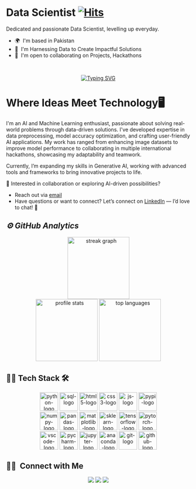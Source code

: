 # Data Scientist [![Hits](https://hits.sh/github.com/nomanmazharr.svg?label=PROFILE%20VIEWS&extraCount=5000&color=#C19A6B)](https://hits.sh/github.com/umairazmat/) 

Dedicated and passionate Data Scientist, levelling up everyday.

* 🌍  I'm based in Pakistan
* 🧠  I'm Harnessing Data to Create Impactful Solutions
* 🤝  I'm open to collaborating on Projects, Hackathons

<br/>
<p align="center" style='text-align:center;'>
<a href="https://git.io/typing-svg"><img src="https://readme-typing-svg.demolab.com?font=Fira+Code&duration=2000&pause=500&width=435&lines=Data+Scientist;Hackathon+Participant;Problem+Solver;Collaborative+Team+Player;Tech+Enthusiast" alt="Typing SVG" /></a>
</p> 

<h1><b>Where Ideas Meet Technology🖥️</b></h1>

I'm an AI and Machine Learning enthusiast, passionate about solving real-world problems through data-driven solutions. I've developed expertise in data preprocessing, model accuracy optimization, and crafting user-friendly AI applications. My work has ranged from enhancing image datasets to improve model performance to collaborating in multiple international hackathons, showcasing my adaptability and teamwork.

Currently, I’m expanding my skills in Generative AI, working with advanced tools and frameworks to bring innovative projects to life.

💼 Interested in collaboration or exploring AI-driven possibilities? 
- Reach out via <a href="mailto:nmazhar911@gmail.com">email</a> 
- Have questions or want to connect? Let’s connect on <a href="https://www.linkedin.com/in/nomanmazhar">LinkedIn</a> — I’d love to chat! 💬



<!-- GitHub Analytics -->
<h2><i>⚙️ GitHub Analytics</i></h2>

<p align="center">
    <img src="https://streak-stats.demolab.com?user=nomanmazharr&theme=dark&border_radius=35" height="169" alt="streak graph" /> <br>
    <img src="https://github-readme-stats.vercel.app/api?username=nomanmazharr&show_icons=true&theme=dark&border_radius=35" height="169" alt="profile stats" />
    <img src="https://github-readme-stats.vercel.app/api/top-langs/?username=nomanmazharr&layout=compact&theme=dark&border_radius=35" height="169" alt="top languages" />
</p>



## 🧑‍💻 Tech Stack 🛠️

<div align="center">
    <img src="https://cdn.jsdelivr.net/gh/devicons/devicon@latest/icons/python/python-original.svg" height=50 alt='python-logo'/>
    <img src="https://cdn.jsdelivr.net/gh/devicons/devicon@latest/icons/azuresqldatabase/azuresqldatabase-original.svg" height=50 alt='sql-logo'/>
    <img src="https://cdn.jsdelivr.net/gh/devicons/devicon@latest/icons/html5/html5-original.svg" height=50 alt='html5-logo'/>
    <img src="https://cdn.jsdelivr.net/gh/devicons/devicon@latest/icons/css3/css3-original.svg" height=50 alt='css3-logo'/>
    <img src="https://cdn.jsdelivr.net/gh/devicons/devicon@latest/icons/javascript/javascript-original.svg" height=50 alt='js-logo'/>
    <img src="https://cdn.jsdelivr.net/gh/devicons/devicon@latest/icons/pypi/pypi-original.svg" height=50 alt='pypi-logo'/>
    <br>
    <img src="https://cdn.jsdelivr.net/gh/devicons/devicon@latest/icons/numpy/numpy-plain-wordmark.svg" height=50 alt='numpy-logo'/>
    <img src="https://cdn.jsdelivr.net/gh/devicons/devicon@latest/icons/pandas/pandas-original-wordmark.svg" height=50 alt='pandas-logo'/>
    <img src="https://cdn.jsdelivr.net/gh/devicons/devicon@latest/icons/matplotlib/matplotlib-original-wordmark.svg" height=50 alt='matplotlib-logo'/>
    <img src="https://cdn.jsdelivr.net/gh/devicons/devicon@latest/icons/scikitlearn/scikitlearn-original.svg" height=50 alt='sklearn-logo'/>
    <img src="https://cdn.jsdelivr.net/gh/devicons/devicon@latest/icons/tensorflow/tensorflow-original.svg" height=50 alt='tensorflow-logo'/>
    <img src="https://cdn.jsdelivr.net/gh/devicons/devicon@latest/icons/pytorch/pytorch-original.svg" height=50 alt='pytorch-logo'/>
    <br>
    <img src="https://cdn.jsdelivr.net/gh/devicons/devicon@latest/icons/vscode/vscode-original.svg" height=50 alt='vscode-logo'/>
    <img src="https://cdn.jsdelivr.net/gh/devicons/devicon@latest/icons/pycharm/pycharm-original.svg" height=50 alt='pycharm-logo'/>
    <img src="https://cdn.jsdelivr.net/gh/devicons/devicon@latest/icons/jupyter/jupyter-original.svg" height=50 alt='jupyter-logo'/>
    <img src="https://cdn.jsdelivr.net/gh/devicons/devicon@latest/icons/anaconda/anaconda-original.svg" height=50 alt='anaconda-logo'/>    
    <img src="https://cdn.jsdelivr.net/gh/devicons/devicon@latest/icons/git/git-original.svg" height=50 alt='git-logo'/>    
    <img src="https://cdn.jsdelivr.net/gh/devicons/devicon@latest/icons/github/github-original.svg" height=50 alt='github-logo'/>     
</div>  

## 🤝🏻 &nbsp;Connect with Me

<div align="center" >
<a target="_blank" href="https://www.linkedin.com/in/nomanmazhar/"><img src="https://img.shields.io/badge/-nomanmazhar-0077B5?style=flat&logo=Linkedin&logoColor=white"/></a>
<a target="_blank" href="mailto:nmazhar911@gmail.com"><img src="https://img.shields.io/badge/-nmazhar911@gmail.com-D14836?style=flat&logo=Gmail&logoColor=white"/></a>
<a target="_blank" href="https://leetcode.com/u/nomanmazhar/"><img src="https://img.shields.io/badge/-nomanmazhar-FFDD00?style=flat&logo=LeetCode&logoColor=black"/></a>
</div>

<!--
**nomanmazharr/nomanmazharr** is a ✨ _special_ ✨ repository because its `README.md` (this file) appears on your GitHub profile.

Here are some ideas to get you started:

- 🔭 I’m currently working on ...
- 🌱 I’m currently learning ...
- 👯 I’m looking to collaborate on ...
- 🤔 I’m looking for help with ...
- 💬 Ask me about ...
- 📫 How to reach me: ...
- 😄 Pronouns: ...
- ⚡ Fun fact: ...
-->
